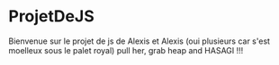 # ProjetDeJS
Bienvenue sur le projet de js de Alexis et Alexis (oui plusieurs car s'est moelleux sous le palet royal)
pull her, grab heap and  HASAGI !!!
